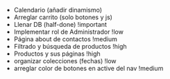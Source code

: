 - Calendario (añadir dinamismo)
- Arreglar carrito (solo botones y js)
- Llenar DB (half-done) !important
- Implementar rol de Administrador !low
- Página about de contactos !medium
- Filtrado y búsqueda de productos !high
- Productos y sus páginas !high
- organizar colecciones (fechas) !low
-  arreglar color de botones en active del nav !medium